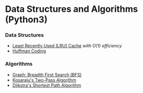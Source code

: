 # Data Structures and Algorithms (Python3)

### Data Structures

- [Least Recently Used (LRU) Cache](https://github.com/jitendrabhamare/Python-Data-Structures-Algorithms/blob/master/LRU_Cache.md) *with O(1) efficiency* 
- [Huffman Coding](https://github.com/jitendrabhamare/Python-Data-Structures-Algorithms/blob/master/HuffmanCoding.md)

### Algorithms 
- [Graph: Breadth First Search (BFS)](https://github.com/jitendrabhamare/Python-Data-Structures-Algorithms/blob/master/BFS.py)
- [Kosaraju's Two-Pass Algorithm](https://github.com/jitendrabhamare/Python-Data-Structures-Algorithms/blob/master/Kosaraju-scc.md)
- [Dijkstra's Shortest Path Algorithm]()

